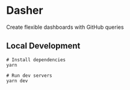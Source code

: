 # Dasher

Create flexible dashboards with GitHub queries

## Local Development

```shell
# Install dependencies
yarn

# Run dev servers
yarn dev
```
